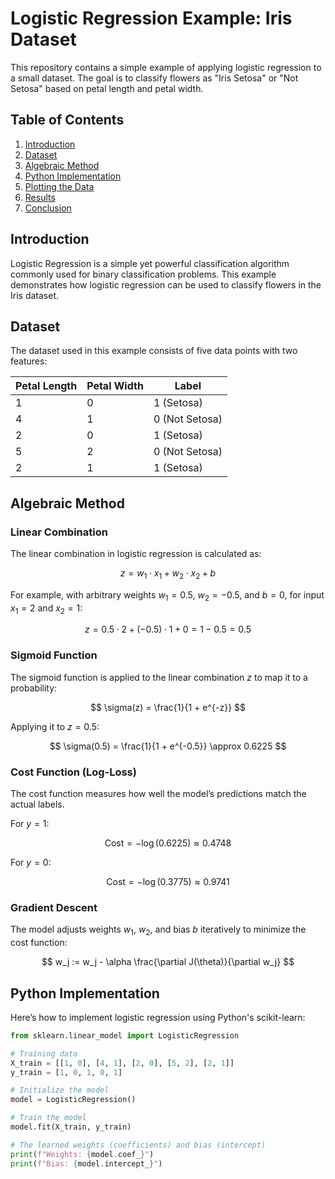 # Logistic Regression Example: Iris Dataset

This repository contains a simple example of applying logistic regression to a small dataset. The goal is to classify flowers as "Iris Setosa" or "Not Setosa" based on petal length and petal width.

## Table of Contents

1. [Introduction](#introduction)
2. [Dataset](#dataset)
3. [Algebraic Method](#algebraic-method)
4. [Python Implementation](#python-implementation)
5. [Plotting the Data](#plotting-the-data)
6. [Results](#results)
7. [Conclusion](#conclusion)

## Introduction

Logistic Regression is a simple yet powerful classification algorithm commonly used for binary classification problems. This example demonstrates how logistic regression can be used to classify flowers in the Iris dataset.

## Dataset

The dataset used in this example consists of five data points with two features:

| Petal Length | Petal Width | Label         |
|--------------|-------------|---------------|
| 1            | 0           | 1 (Setosa)    |
| 4            | 1           | 0 (Not Setosa)|
| 2            | 0           | 1 (Setosa)    |
| 5            | 2           | 0 (Not Setosa)|
| 2            | 1           | 1 (Setosa)    |

## Algebraic Method

### Linear Combination

The linear combination in logistic regression is calculated as:

$$
z = w_1 \cdot x_1 + w_2 \cdot x_2 + b
$$

For example, with arbitrary weights $w_1 = 0.5$, $w_2 = -0.5$, and $b = 0$, for input $x_1 = 2$ and $x_2 = 1$:

$$
z = 0.5 \cdot 2 + (-0.5) \cdot 1 + 0 = 1 - 0.5 = 0.5
$$

### Sigmoid Function

The sigmoid function is applied to the linear combination $z$ to map it to a probability:

$$
\sigma(z) = \frac{1}{1 + e^{-z}}
$$

Applying it to $z = 0.5$:

$$
\sigma(0.5) = \frac{1}{1 + e^{-0.5}} \approx 0.6225
$$

### Cost Function (Log-Loss)

The cost function measures how well the model’s predictions match the actual labels.

For $y = 1$:

$$
\text{Cost} = -\log(0.6225) \approx 0.4748
$$

For $y = 0$:

$$
\text{Cost} = -\log(0.3775) \approx 0.9741
$$

### Gradient Descent

The model adjusts weights $w_1$, $w_2$, and bias $b$ iteratively to minimize the cost function:

$$
w_j := w_j - \alpha \frac{\partial J(\theta)}{\partial w_j}
$$

## Python Implementation

Here’s how to implement logistic regression using Python's scikit-learn:

```python
from sklearn.linear_model import LogisticRegression

# Training data
X_train = [[1, 0], [4, 1], [2, 0], [5, 2], [2, 1]]
y_train = [1, 0, 1, 0, 1]

# Initialize the model
model = LogisticRegression()

# Train the model
model.fit(X_train, y_train)

# The learned weights (coefficients) and bias (intercept)
print(f"Weights: {model.coef_}")
print(f"Bias: {model.intercept_}")
